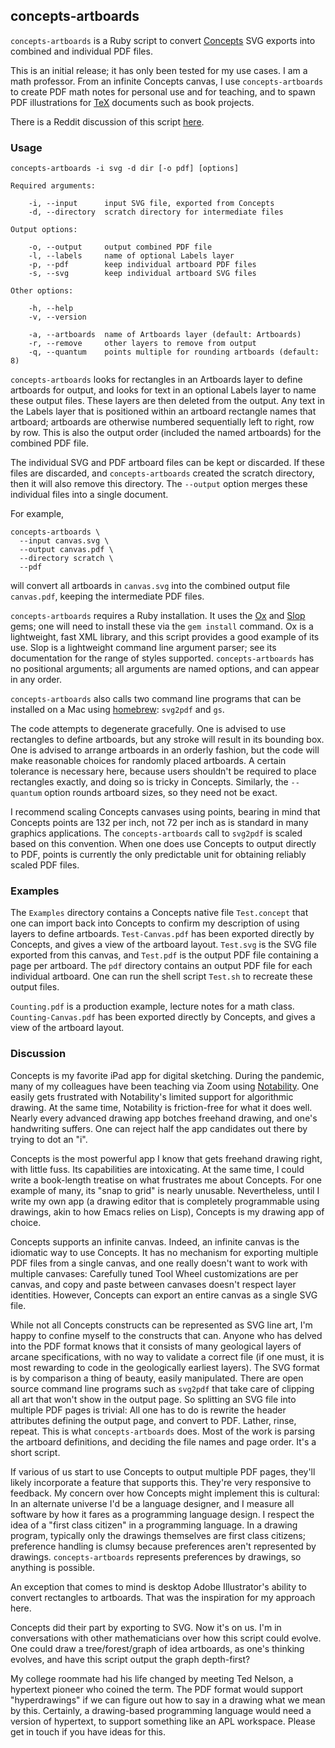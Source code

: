 ## concepts-artboards

`concepts-artboards` is a Ruby script to convert [Concepts](https://concepts.app/en/) SVG exports into combined and individual PDF files.

This is an initial release; it has only been tested for my use cases. I am a math professor. From an infinite Concepts canvas, I use `concepts-artboards` to create PDF math notes for personal use and for teaching, and to spawn PDF illustrations for [TeX](http://www.ams.org/publications/what-is-tex) documents such as book projects.

There is a Reddit discussion of this script [here](https://www.reddit.com/r/ConceptsApp/comments/lwl8r5/conceptsartboards_a_ruby_script_for_converting/).

### Usage
    concepts-artboards -i svg -d dir [-o pdf] [options]

    Required arguments:

        -i, --input      input SVG file, exported from Concepts
        -d, --directory  scratch directory for intermediate files

    Output options:

        -o, --output     output combined PDF file
        -l, --labels     name of optional Labels layer
        -p, --pdf        keep individual artboard PDF files
        -s, --svg        keep individual artboard SVG files

    Other options:

        -h, --help       
        -v, --version    

        -a, --artboards  name of Artboards layer (default: Artboards)
        -r, --remove     other layers to remove from output
        -q, --quantum    points multiple for rounding artboards (default: 8)


`concepts-artboards` looks for rectangles in an Artboards layer to define artboards for output, and looks for text in an optional Labels layer to name these output files. These layers are then deleted from the output. Any text in the Labels layer that is positioned within an artboard rectangle names that artboard; artboards are otherwise numbered sequentially left to right, row by row. This is also the output order (included the named artboards) for the combined PDF file.

The individual SVG and PDF artboard files can be kept or discarded. If these files are discarded, and `concepts-artboards` created the scratch directory, then it will also remove this directory. The `--output` option merges these individual files into a single document.

For example,

    concepts-artboards \
      --input canvas.svg \
      --output canvas.pdf \
      --directory scratch \
      --pdf

will convert all artboards in `canvas.svg` into the combined output file `canvas.pdf`, keeping the intermediate PDF files.

`concepts-artboards` requires a Ruby installation. It uses the [Ox](http://www.ohler.com/ox/) and [Slop](https://github.com/leejarvis/slop) gems; one will need to install these via the `gem install` command. Ox is a lightweight, fast XML library, and this script provides a good example of its use. Slop is a lightweight command line argument parser; see its documentation for the range of styles supported. `concepts-artboards` has no positional arguments; all arguments are named options, and can appear in any order.

`concepts-artboards` also calls two command line programs that can be installed on a Mac using [homebrew](https://brew.sh/): `svg2pdf` and `gs`.

The code attempts to degenerate gracefully. One is advised to use rectangles to define artboards, but any stroke will result in its bounding box. One is advised to arrange artboards in an orderly fashion, but the code will make reasonable choices for randomly placed artboards. A certain tolerance is necessary here, because users shouldn't be required to place rectangles exactly, and doing so is tricky in Concepts. Similarly, the `--quantum` option rounds artboard sizes, so they need not be exact.

I recommend scaling Concepts canvases using points, bearing in mind that Concepts points are 132 per inch, not 72 per inch as is standard in many graphics applications. The `concepts-artboards` call to `svg2pdf` is scaled based on this convention. When one does use Concepts to output directly to PDF, points is currently the only predictable unit for obtaining reliably scaled PDF files.
### Examples

The `Examples` directory contains a Concepts native file `Test.concept` that one can import back into Concepts to confirm my description of using layers to define artboards. `Test-Canvas.pdf` has been exported directly by Concepts, and gives a view of the artboard layout. `Test.svg` is the SVG file exported from this canvas, and `Test.pdf` is the output PDF file containing a page per artboard. The `pdf` directory contains an output PDF file for each individual artboard. One can run the shell script `Test.sh` to recreate these output files.

`Counting.pdf` is a production example, lecture notes for a math class. `Counting-Canvas.pdf` has been exported directly by Concepts, and gives a view of the artboard layout.

### Discussion

Concepts is my favorite iPad app for digital sketching. During the pandemic, many of my colleagues have been teaching via Zoom using [Notability](https://www.gingerlabs.com/). One easily gets frustrated with Notability's limited support for algorithmic drawing. At the same time, Notability is friction-free for what it does well. Nearly every advanced drawing app botches freehand drawing, and one's handwriting suffers. One can reject half the app candidates out there by trying to dot an "i".

Concepts is the most powerful app I know that gets freehand drawing right, with little fuss. Its capabilities are intoxicating. At the same time, I could write a book-length treatise on what frustrates me about Concepts. For one example of many, its "snap to grid" is nearly unusable. Nevertheless, until I write my own app (a drawing editor that is completely programmable using drawings, akin to how Emacs relies on Lisp), Concepts is my drawing app of choice.

Concepts supports an infinite canvas. Indeed, an infinite canvas is the idiomatic way to use Concepts. It has no mechanism for exporting multiple PDF files from a single canvas, and one really doesn't want to work with multiple canvases: Carefully tuned Tool Wheel customizations are per canvas, and copy and paste between canvases doesn't respect layer identities. However, Concepts can export an entire canvas as a single SVG file.

While not all Concepts constructs can be represented as SVG line art, I'm happy to confine myself to the constructs that can. Anyone who has delved into the PDF format knows that it consists of many geological layers of arcane specifications,  with no way to validate a correct file (if one must, it is most rewarding to code in the geologically earliest layers). The SVG format is by comparison a thing of beauty, easily manipulated. There are open source command line programs such as `svg2pdf` that take care of clipping all art that won't show in the output page. So splitting an SVG file into multiple PDF pages is trivial: All one has to do is rewrite the header attributes defining the output page, and convert to PDF. Lather, rinse, repeat. This is what `concepts-artboards` does. Most of the work is parsing the artboard definitions, and deciding the file names and page order. It's a short script.

If various of us start to use Concepts to output multiple PDF pages, they'll likely incorporate a feature that supports this. They're very responsive to feedback. My concern over how Concepts might implement this is cultural: In an alternate universe I'd be a language designer, and I measure all software by how it fares as a programming language design. I respect the idea of a "first class citizen" in a programming language. In a drawing program, typically only the drawings themselves are first class citizens; preference handling is clumsy because preferences aren't represented by drawings. `concepts-artboards` represents preferences by drawings, so anything is possible.

An exception that comes to mind is desktop Adobe Illustrator's ability to convert rectangles to artboards. That was the inspiration for my approach here.

Concepts did their part by exporting to SVG. Now it's on us. I'm in conversations with other mathematicians over how this script could evolve. One could draw a tree/forest/graph of idea artboards, as one's thinking evolves, and have this script output the graph depth-first?

My college roommate had his life changed by meeting Ted Nelson, a hypertext pioneer who coined the term. The PDF format would support "hyperdrawings" if we can figure out how to say in a drawing what we mean by this. Certainly, a drawing-based programming language would need a version of hypertext, to support something like an APL workspace. Please get in touch if you have ideas for this.

